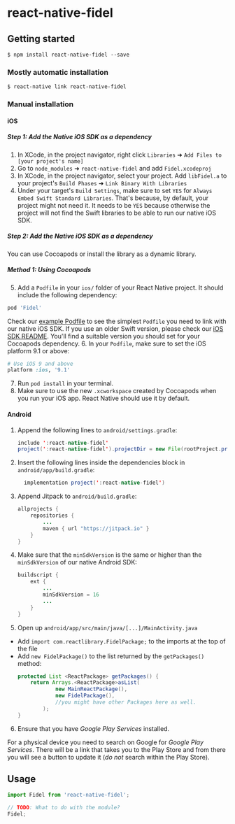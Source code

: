 
# react-native-fidel

## Getting started

`$ npm install react-native-fidel --save`

### Mostly automatic installation

`$ react-native link react-native-fidel`

### Manual installation


#### iOS

##### Step 1: Add the Native iOS SDK as a dependency
1. In XCode, in the project navigator, right click `Libraries` ➜ `Add Files to [your project's name]`
2. Go to `node_modules` ➜ `react-native-fidel` and add `Fidel.xcodeproj`
3. In XCode, in the project navigator, select your project. Add `libFidel.a` to your project's `Build Phases` ➜ `Link Binary With Libraries`
4. Under your target's `Build Settings`, make sure to set `YES` for `Always Embed Swift Standard Libraries`. That's because, by default, your project might not need it. It needs to be `YES` because otherwise the project will not find the Swift libraries to be able to run our native iOS SDK.

##### Step 2: Add the Native iOS SDK as a dependency
You can use Cocoapods or install the library as a dynamic library.

##### Method 1: Using Cocoapods
5. Add a `Podfile` in your `ios/` folder of your React Native project. It should include the following dependency:
```ruby
pod 'Fidel'
```
Check our [example Podfile](https://github.com/FidelLimited/rn-sdk/blob/master/example/ios/Podfile) to see the simplest `Podfile` you need to link with our native iOS SDK.
If you use an older Swift version, please check our [iOS SDK README](https://github.com/FidelLimited/fidel-ios#readme). You'll find a suitable version you should set for your Cocoapods dependency.
6. In your `Podfile`, make sure to set the iOS platform 9.1 or above:
```ruby
# Use iOS 9 and above
platform :ios, '9.1'
```
7. Run `pod install` in your terminal.
8. Make sure to use the new `.xcworkspace` created by Cocoapods when you run your iOS app. React Native should use it by default.



#### Android

1. Append the following lines to `android/settings.gradle`:
  	```java
  	include ':react-native-fidel'
  	project(':react-native-fidel').projectDir = new File(rootProject.projectDir, 	'../node_modules/react-native-fidel/android')
  	```
2. Insert the following lines inside the dependencies block in `android/app/build.gradle`:
  	```java
      implementation project(':react-native-fidel')
  	```
3. Append Jitpack to `android/build.gradle`:
	```java
	allprojects {
  		repositories {
			...
			maven { url "https://jitpack.io" }
  		}
	}
	```
4. Make sure that the `minSdkVersion` is the same or higher than the `minSdkVersion` of our native Android SDK:
	```java
	buildscript {
    	ext {
			...
			minSdkVersion = 16
			...
		}
	}
	```
5. Open up `android/app/src/main/java/[...]/MainActivity.java`
  - Add `import com.reactlibrary.FidelPackage;` to the imports at the top of the file
  - Add `new FidelPackage()` to the list returned by the `getPackages()` method:
	```java
	protected List <ReactPackage> getPackages() {
		return Arrays.<ReactPackage>asList(
				new MainReactPackage(),
				new FidelPackage(),
				//you might have other Packages here as well.
			);
	}
	```
6. Ensure that you have *Google Play Services* installed.

For a physical device you need to search on Google for *Google Play Services*. There will be a link that takes you to the Play Store and from there you will see a button to update it (*do not* search within the Play Store).

## Usage
```javascript
import Fidel from 'react-native-fidel';

// TODO: What to do with the module?
Fidel;
```
  